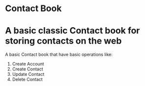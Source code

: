 # Contact Book 
# A basic classic Contact book for storing contacts on the web 
A basic Contact book that have basic operations like:<br>
1. Create Account <br>
2. Create Contact <br>
3. Update Contact <br>
4. Delete Contact <br>
